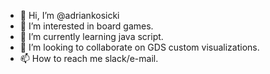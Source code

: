 - 👋 Hi, I’m @adriankosicki
- 👀 I’m interested in board games.
- 🌱 I’m currently learning java script.
- 💞️ I’m looking to collaborate on GDS custom visualizations.
- 📫 How to reach me slack/e-mail.

<!---
adriankosicki/adriankosicki is a ✨ special ✨ repository because its `README.md` (this file) appears on your GitHub profile.
You can click the Preview link to take a look at your changes.
--->
